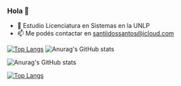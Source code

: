 ### Hola 👋

<!-- - 🔭  -->
- 🌱 Estudio Licenciatura en Sistemas en la UNLP
- 📫 Me podés contactar en santiidossantos@icloud.com
<!-- - 👯 I’m looking to collaborate on ...
- 🤔 I’m looking for help with ...
- 💬 Ask me about ...
- 😄 Pronouns: ...
- ⚡ Fun fact: ... -->

<span style="display:inline;">[![Top Langs](https://github-readme-stats.vercel.app/api/top-langs/?username=santidossantos&theme=radical&size_weight=0.5&count_weight=0.5)](https://github.com/santidossantos/github-readme-stats)
</span><span style="display:inline;">![Anurag's GitHub stats](https://github-readme-stats.vercel.app/api?username=santidossantos&show_icons=true&theme=radical)</span>




![Anurag's GitHub stats](https://github-readme-stats.vercel.app/api?username=santidossantos&show_icons=true&theme=radical)

[![Top Langs](https://github-readme-stats.vercel.app/api/top-langs/?username=santidossantos&theme=radical&size_weight=0.5&count_weight=0.5)](https://github.com/santidossantos/github-readme-stats)


         
